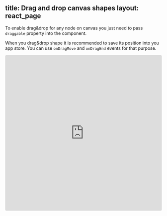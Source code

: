 title: Drag and drop canvas shapes
layout: react_page
---

To enable drag&drop for any node on canvas you just need to pass `draggable` property into the component.

When you drag&drop shape it is recommended to save its position into you app store. You can use `onDragMove` and `onDragEnd` events for that purpose.


<iframe src="https://codesandbox.io/embed/github/konvajs/site/tree/master/react-demos/drag_and_drop?hidenavigation=1&view=split&fontsize=10" style="width:100%; height:500px; border:0; border-radius: 4px; overflow:hidden;" sandbox="allow-modals allow-forms allow-popups allow-scripts allow-same-origin"></iframe>




